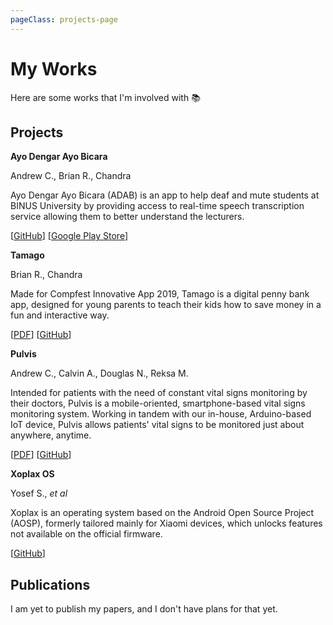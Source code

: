 ```yaml
---
pageClass: projects-page
---
```


# My Works

Here are some works that I'm involved with :books:

## Projects

<ProjectCard image="/img/adab.png">

  **Ayo Dengar Ayo Bicara**

  Andrew C., Brian R., Chandra
  
  Ayo Dengar Ayo Bicara (ADAB) is an app to help deaf and mute students at BINUS University by providing access to real-time speech transcription service allowing them to better understand the lecturers.
  
  [[GitHub](https://github.com/bearcatsdev/adab)] [[Google Play Store](https://play.google.com/store/apps/details?id=com.ambinusian.adab)]

</ProjectCard>

<ProjectCard image="/img/tamago.png">

  **Tamago**

  Brian R., Chandra
  
  Made for Compfest Innovative App 2019, Tamago is a digital penny bank app, designed for young parents to teach their kids how to save money in a fun and interactive way.
  
  [[PDF](https://bit.ly/2XspM4P)] [[GitHub](https://github.com/bearcatsdev/tamago)]

</ProjectCard>

<ProjectCard image="/img/pulvis.jpg">

  **Pulvis**

  Andrew C., Calvin A., Douglas N., Reksa M.
  
  Intended for patients with the need of constant vital signs monitoring by their doctors, Pulvis is a mobile-oriented, smartphone-based vital signs monitoring system. Working in tandem with our in-house, Arduino-based IoT device, Pulvis allows patients' vital signs to be monitored just about anywhere, anytime.

  [[PDF](https://bit.ly/3eNjZNi)] [[GitHub](https://github.com/AngSanley/Pulvis)]

</ProjectCard>

<ProjectCard image="/img/xoplax.jpg">

  **Xoplax OS**

  Yosef S., *et al*
  
  Xoplax is an operating system based on the Android Open Source Project (AOSP), formerly tailored mainly for Xiaomi devices, which unlocks features not available on the official firmware.

  [[GitHub](https://github.com/XoplaxOS)]

</ProjectCard>

## Publications

I am yet to publish my papers, and I don't have plans for that yet.

<style lang="stylus">

.projects-page
  background-color #fafbfc

</style>
